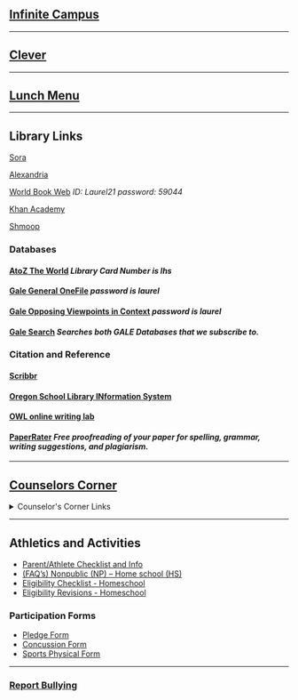 ## [Infinite Campus](https://mtdecloud2.infinitecampus.org/campus/portal/laurel.jsp)

---
## [Clever](https://clever.com/oauth/authorize?channel=clever&client_id=4c63c1cf623dce82caac&confirmed=true&redirect_uri=https%3A%2F%2Fclever.com%2Fin%2Fauth_callback&response_type=code&state=2df4f2ff25aebea51078feee5d49f0ce3c35566f4ab6dff804a62153651b7d62&district_id=572387848389b60100000088)

---
## [Lunch Menu](https://laurelsd.sodexomyway.com/)
---
## Library Links
[Sora](https://soraapp.com/welcome)

[Alexandria](https://lhslibrary.goalexandria.com/)

[World Book Web](http://www.worldbookonline.com/wb/Login?ed=wb&subacct=N7401) *ID: Laurel21 password: 59044*

[Khan Academy](https://www.khanacademy.org/)

[Shmoop](https://www.shmoop.com/)

### Databases
#### [AtoZ The World](https://www.atoztheworld.com/?c=FEgQM6h95I) *Library Card Number is lhs*
#### [Gale General OneFile](http://infotrac.galegroup.com/itweb/mtlib_2_746?db=ITOF) *password is laurel*
#### [Gale Opposing Viewpoints in Context](https://infotrac.gale.com/itweb/mtlib_2_746?db=OVIC) *password is laurel*
#### [Gale Search](https://go.gale.com/ps/i.do?p=GPS&sw=w&u=mtlib_2_746&v=2.1&pg=BasicSearch&it=static) *Searches both GALE Databases that we subscribe to.*

### Citation and Reference
#### [Scribbr](https://www.scribbr.com/)
#### [Oregon School Library INformation System](http://secondary.oslis.org/)
#### [OWL online writing lab](https://owl.english.purdue.edu/)
#### [PaperRater](https://www.paperrater.com/) *Free proofreading of your paper for spelling, grammar, writing suggestions, and plagiarism.*

---

## [Counselors Corner](https://lhs.laurel.k12.mt.us/lhs-quick-links/counselors-corner)
<details>
<summary> Counselor's Corner Links</summary>

<div><a href="https://lhs.laurel.k12.mt.us/fs/pages/1911">ACT / SAT Exam Information</a></div>

<div><a href="https://lhs.laurel.k12.mt.us/fs/pages/1912">AP Exams</a></div>

<div><a href="https://lhs.laurel.k12.mt.us/fs/pages/1913">Athlete Resources</a></div>

<div><a href="https://lhs.laurel.k12.mt.us/fs/pages/1914">Attending Out of State Universities</a></div>

<div><a href="https://lhs.laurel.k12.mt.us/fs/pages/1915">College Application Week</a></div>

<div><a href="https://lhs.laurel.k12.mt.us/fs/pages/1916">College Classes</a></div>

<div><a href="https://lhs.laurel.k12.mt.us/fs/pages/1917">College Planning Data</a></div>

<div><a href="https://lhs.laurel.k12.mt.us/fs/pages/1918">College Representative Visit Schedule to Laurel High School</a></div>

<div><a href="https://lhs.laurel.k12.mt.us/fs/pages/1919">Course Selection Sheets</a></div>

<div><a href="https://lhs.laurel.k12.mt.us/fs/pages/1920">FASFA</a></div>

<div><a href="https://lhs.laurel.k12.mt.us/fs/pages/1921">Freshman Course Selection</a></div>

<div><a href="https://lhs.laurel.k12.mt.us/fs/pages/1922">Future Careers</a></div>

<div><a href="https://lhs.laurel.k12.mt.us/fs/pages/1894">Graduation Requirements</a></div>

<div><a href="https://lhs.laurel.k12.mt.us/fs/pages/1895">Job Corp</a></div>

<div><a href="https://lhs.laurel.k12.mt.us/fs/pages/1896">Laurel High School Counselors</a></div>

<div><a href="https://lhs.laurel.k12.mt.us/fs/pages/1897">LHS Course Descriptions</a></div>

<div><a href="https://lhs.laurel.k12.mt.us/fs/pages/1898">Montana Digital Academy</a></div>

<div><a href="https://lhs.laurel.k12.mt.us/fs/pages/1899">Montana University System (MUS)</a></div>

<div><a href="https://lhs.laurel.k12.mt.us/fs/pages/1900">Scholarships</a></div>

<div><a href="https://lhs.laurel.k12.mt.us/fs/pages/1901">School Profile</a></div>

<div><a href="https://lhs.laurel.k12.mt.us/fs/pages/1902">United States Military Lunch Visit Schedule</a></div>


</details>

---
## Athletics and Activities
- [Parent/Athlete Checklist and Info](https://docs.google.com/document/d/1bsKaaUZSod55sp-5f0I7Vc2LFtqz3ZZfzZjE1__BlAo/edit)
- [(FAQ’s) Nonpublic (NP) – Home school (HS)](https://www.laurel.k12.mt.us/fs/resource-manager/view/77225d87-2ec3-441b-b5cd-f97833a6f3e2)
- [Eligibility Checklist - Homeschool](https://www.laurel.k12.mt.us/fs/resource-manager/view/f0fea885-059a-462b-964d-ba946b848689)
- [Eligibility Revisions - Homeschool](https://www.laurel.k12.mt.us/fs/resource-manager/view/9cf4aeab-71c0-4849-b2c0-7edee4ef8c79)
### Participation Forms
- [Pledge Form](https://www.laurel.k12.mt.us/fs/resource-manager/view/6d05fbfd-a695-4bcd-aeae-200a8a3cb3a3)
- [Concussion Form](https://www.laurel.k12.mt.us/fs/resource-manager/view/0726482d-0aab-4957-9744-75eca02036f9)
- [Sports Physical Form](https://cdn1.sportngin.com/attachments/document/ad7e-1857956/Pre-participationPhysicalForm-2022-23_1_.pdf#_ga=2.225630942.511108639.1660254334-1992758709.1660254333)

---

### [Report Bullying](https://laurel.flowforms.io/permanent/form/for_4kjoq3ddnXYzr)
